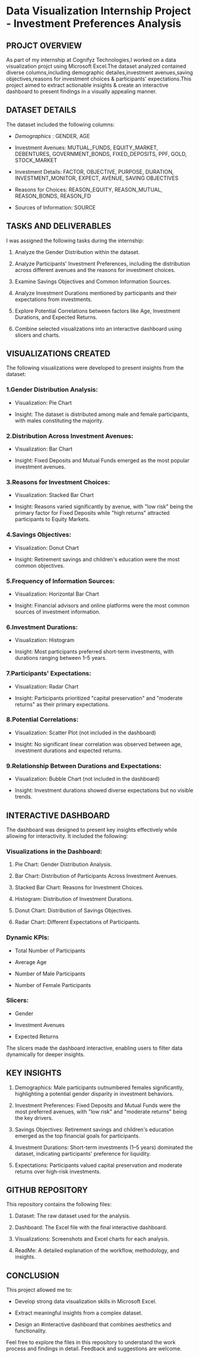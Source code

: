 # Data Visualization Internship Project - Investment Preferences Analysis
## PROJCT OVERVIEW

As part of my internship at Cognifyz Technologies,I worked on a data visualization projct using Microsoft Excel.The dataset analyzed contained diverse columns,including demographic detailes,investment avenues,saving objectives,reasons for investment choices & participants' expectations.This project aimed to extract actionable insights & create an interactive dashboard to present findings in a visually appealing manner.

## DATASET DETAILS

The dataset included the following columns:

- *Demographics* : GENDER, AGE

- Investment Avenues: MUTUAL_FUNDS, EQUITY_MARKET, DEBENTURES, GOVERNMENT_BONDS, FIXED_DEPOSITS, PPF, GOLD, STOCK_MARKET

- Investment Details: FACTOR, OBJECTIVE, PURPOSE, DURATION, INVESTMENT_MONITOR, EXPECT, AVENUE, SAVING OBJECTIVES

- Reasons for Choices: REASON_EQUITY, REASON_MUTUAL, REASON_BONDS, REASON_FD

- Sources of Information: SOURCE

## TASKS AND DELIVERABLES

I was assigned the following tasks during the internship:

1. Analyze the Gender Distribution within the dataset.

2. Analyze Participants' Investment Preferences, including the distribution across different avenues and the reasons for investment choices.

3. Examine Savings Objectives and Common Information Sources.

4. Analyze Investment Durations mentioned by participants and their expectations from investments.

5. Explore Potential Correlations between factors like Age, Investment Durations, and Expected Returns.

6. Combine selected visualizations into an interactive dashboard using slicers and charts.

## VISUALIZATIONS CREATED

The following visualizations were developed to present insights from the dataset:

### 1.Gender Distribution Analysis:

- Visualization: Pie Chart

- Insight: The dataset is distributed among male and female participants, with males constituting the majority.

### 2.Distribution Across Investment Avenues:

 - Visualization: Bar Chart

 - Insight: Fixed Deposits and Mutual Funds emerged as the most popular investment avenues.

### 3.Reasons for Investment Choices:

 - Visualization: Stacked Bar Chart

 - Insight: Reasons varied significantly by avenue, with  "low risk" being the primary factor for Fixed Deposits while "high returns" attracted participants to Equity Markets.

### 4.Savings Objectives:

- Visualization: Donut Chart

- Insight: Retirement savings and children's education were the most common objectives.

### 5.Frequency of Information Sources:

- Visualization: Horizontal Bar Chart

- Insight: Financial advisors and online platforms were the most common sources of investment information.

### 6.Investment Durations:

- Visualization: Histogram

- Insight: Most participants preferred short-term investments, with durations ranging between 1–5 years.

### 7.Participants' Expectations:

- Visualization: Radar Chart

- Insight: Participants prioritized "capital preservation" and "moderate returns" as their primary expectations.

### 8.Potential Correlations:

- Visualization: Scatter Plot (not included in the dashboard)

- Insight: No significant linear correlation was observed between age, investment durations and expected returns.

### 9.Relationship Between Durations and Expectations:

- Visualization: Bubble Chart (not included in the dashboard)

- Insight: Investment durations showed diverse expectations but no visible trends.

## INTERACTIVE DASHBOARD

The dashboard was designed to present key insights effectively while allowing for interactivity. It included the following:

### Visualizations in the Dashboard:

1. Pie Chart: Gender Distribution Analysis.

2. Bar Chart: Distribution of Participants Across Investment Avenues.

3. Stacked Bar Chart: Reasons for Investment Choices.

4. Histogram: Distribution of Investment Durations.

5. Donut Chart: Distribution of Savings Objectives.

6. Radar Chart: Different Expectations of Participants.

### Dynamic KPIs:

- Total Number of Participants

- Average Age

- Number of Male Participants

- Number of Female Participants

### Slicers:

- Gender

- Investment Avenues

- Expected Returns

The slicers made the dashboard interactive, enabling users to filter data dynamically for deeper insights.

## KEY INSIGHTS

1. Demographics: Male participants outnumbered females significantly, highlighting a potential gender disparity in investment behaviors.

2. Investment Preferences: Fixed Deposits and Mutual Funds were the most preferred avenues, with "low risk" and "moderate returns" being the key drivers.

3. Savings Objectives: Retirement savings and children's education emerged as the top financial goals for participants.

4. Investment Durations: Short-term investments (1–5 years) dominated the dataset, indicating participants' preference for liquidity.

5. Expectations: Participants valued capital preservation and moderate returns over high-risk investments.

## GITHUB REPOSITORY

This repository contains the following files:

1. Dataset: The raw dataset used for the analysis.

2. Dashboard: The Excel file with the final interactive dashboard.

3. Visualizations: Screenshots and Excel charts for each analysis.

4. ReadMe: A detailed explanation of the workflow, methodology, and insights.

## CONCLUSION

This project allowed me to:

- Develop strong data visualization skills in Microsoft Excel.

- Extract meaningful insights from a complex dataset.

- Design an #interactive dashboard that combines aesthetics and functionality.

Feel free to explore the files in this repository to understand the work process and findings in detail. Feedback and suggestions are welcome.
